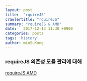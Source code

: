 ```yaml
---
layout: post
title:  "rquireJS"
crawlertitle: "rquireJS"
summary: "rquireJS & AMD"
date:   2017-12-13 11:30 +0900
categories: posts
tags: 'history'
author: minSuKong
---
```


### requireJS 의존성 모듈 관리에 대해

<a href="http://d2.naver.com/helloworld/591319" target="_blank">requireJS AMD</a>
<br />
<br />
<br />
<br />
